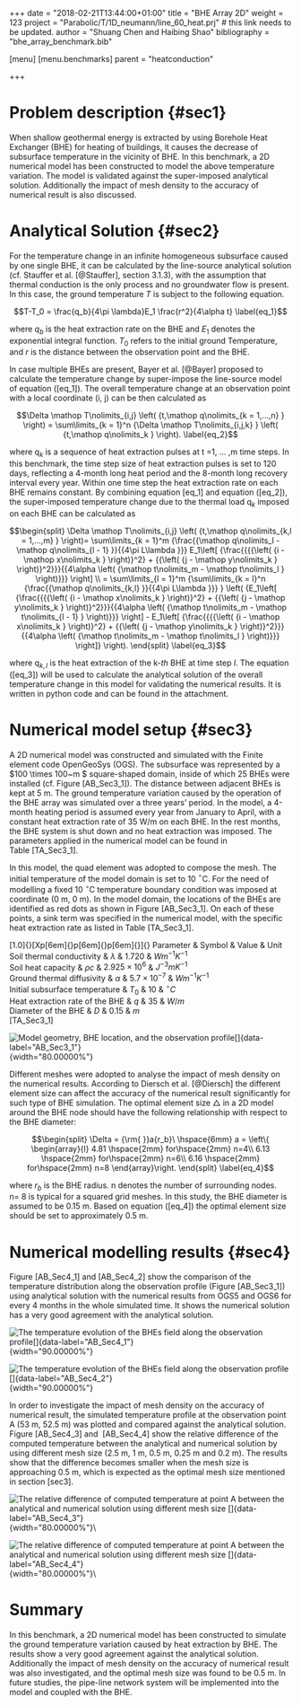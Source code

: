 +++
date = "2018-02-21T13:44:00+01:00"
title = "BHE Array 2D"
weight = 123
project = "Parabolic/T/1D_neumann/line_60_heat.prj" # this link needs to be updated.
author = "Shuang Chen and Haibing Shao"
bibliography = "bhe_array_benchmark.bib"

[menu]
  [menu.benchmarks]
    parent = "heatconduction"

+++

Problem description {#sec1}
===================

When shallow geothermal energy is extracted by using Borehole Heat
Exchanger (BHE) for heating of buildings, it causes the decrease of
subsurface temperature in the vicinity of BHE. In this benchmark, a 2D
numerical model has been constructed to model the above temperature
variation. The model is validated against the super-imposed analytical
solution. Additionally the impact of mesh density to the accuracy of
numerical result is also discussed.

Analytical Solution {#sec2}
===================

For the temperature change in an infinite homogeneous subsurface caused
by one single BHE, it can be calculated by the line-source analytical
solution (cf. Stauffer et al. [@Stauffer], section 3.1.3), with the
assumption that thermal conduction is the only process and no
groundwater flow is present. In this case, the ground temperature $T$ is
subject to the following equation.

$$T-T_0 = \frac{q_b}{4\pi \lambda}E_1 \frac{r^2}{4\alpha t}
\label{eq_1}$$

where $q_b$ is the heat extraction rate on the BHE and $E_1$ denotes the
exponential integral function. $T_0$ refers to the initial ground
Temperature, and $r$ is the distance between the observation point and
the BHE.

In case multiple BHEs are present, Bayer et al. [@Bayer] proposed to
calculate the temperature change by super-impose the line-source model
of equation (\[eq\_1\]). The overall temperature change at an
observation point with a local coordinate (i, j) can be then calculated
as

$$\Delta \mathop T\nolimits_{i,j} \left( {t,\mathop q\nolimits_{k = 1,...,n} } \right) = \sum\limits_{k = 1}^n {\Delta \mathop T\nolimits_{i,j,k} } \left( {t,\mathop q\nolimits_k } \right).
\label{eq_2}$$

where ${\mathop q\nolimits_k }$ is a sequence of heat extraction pulses
at t =1, ... ,m time steps. In this benchmark, the time step size of
heat extraction pulses is set to 120 days, reflecting a 4-month long
heat period and the 8-month long recovery interval every year. Within
one time step the heat extraction rate on each BHE remains constant. By
combining equation \[eq\_1\] and equation (\[eq\_2\]), the super-imposed
temperature change due to the thermal load ${\mathop q\nolimits_k }$
imposed on each BHE can be calculated as

$$\begin{split}
        \Delta \mathop T\nolimits_{i,j} \left( {t,\mathop q\nolimits_{k,l = 1,...,m} } \right)= \sum\limits_{k = 1}^m {\frac{{\mathop q\nolimits_l  - \mathop q\nolimits_{l - 1} }}{{4\pi L\lambda }}} E_1\left[ {\frac{{{{\left( {i - \mathop x\nolimits_k } \right)}^2} + {{\left( {j - \mathop y\nolimits_k } \right)}^2}}}{{4\alpha \left( {\mathop t\nolimits_m  - \mathop t\nolimits_l } \right)}}} \right] \\
         = \sum\limits_{l = 1}^m {\sum\limits_{k = l}^n {\frac{{\mathop q\nolimits_{k,l} }}{{4\pi L\lambda }}} } \left( {E_1\left[ {\frac{{{{\left( {i - \mathop x\nolimits_k } \right)}^2} + {{\left( {j - \mathop y\nolimits_k } \right)}^2}}}{{4\alpha \left( {\mathop t\nolimits_m  - \mathop t\nolimits_{l - 1} } \right)}}} \right] - E_1\left[ {\frac{{{{\left( {i - \mathop x\nolimits_k } \right)}^2} + {{\left( {j - \mathop y\nolimits_k } \right)}^2}}}{{4\alpha \left( {\mathop t\nolimits_m  - \mathop t\nolimits_l } \right)}}} \right]} \right).
    \end{split}
\label{eq_3}$$

where ${\mathop q\nolimits_{k,l} }$ is the heat extraction of the k-*th*
BHE at time step *l*. The equation (\[eq\_3\]) will be used to calculate
the analytical solution of the overall temperature change in this model
for validating the numerical results. It is written in python code and
can be found in the attachment.

Numerical model setup {#sec3}
=====================

A 2D numerical model was constructed and simulated with the Finite
element code OpenGeoSys (OGS). The subsurface was represented by a
$100 \times 100~m $ square-shaped domain, inside of which 25 BHEs were
installed (cf. Figure \[AB\_Sec3\_1\]). The distance between adjacent
BHEs is kept at 5 m. The ground temperature variation caused by the
operation of the BHE array was simulated over a three years’ period. In
the model, a 4-month heating period is assumed every year from January
to April, with a constant heat extraction rate of 35 W/m on each BHE. In
the rest months, the BHE system is shut down and no heat extraction was
imposed. The parameters applied in the numerical model can be found in
Table \[TA\_Sec3\_1\].

In this model, the quad element was adopted to compose the mesh. The
initial temperature of the model domain is set to 10 $^{\circ}$C. For
the need of modelling a fixed 10 $^{\circ}$C temperature boundary
condition was imposed at coordinate (0 m, 0 m). In the model domain, the
locations of the BHEs are identified as red dots as shown in
Figure \[AB\_Sec3\_1\]. On each of these points, a sink term was
specified in the numerical model, with the specific heat extraction rate
as listed in Table \[TA\_Sec3\_1\].

[1.0]{}[Xp[6em]{}p[6em]{}p[6em]{}]{} Parameter & Symbol & Value & Unit\
Soil thermal conductivity & $\lambda$ & 1.720 & $Wm^{-1}K^{-1}$\
Soil heat capacity & $\rho c$ & $2.925\times10^{6}$ & $J^{-3} mK^{-1}$\
Ground thermal diffusivity & $\alpha$ & $5.7\times10^{-7}$ &
$Wm^{-1}K^{-1}$\
Initial subsurface temperature & $T_0$ & 10 & $^{\circ}C$\
Heat extraction rate of the BHE & $q$ & 35 & $W/m$\
Diameter of the BHE & $D$ & 0.15 & $m$\
\[TA\_Sec3\_1\]

![Model geometry, BHE location, and the observation
profile[]{data-label="AB_Sec3_1"}](BHE_array_benchmark_figures/figure_1){width="80.00000%"}

Different meshes were adopted to analyse the impact of mesh density on
the numerical results. According to Diersch et al. [@Diersch] the
different element size can affect the accuracy of the numerical result
significantly for such type of BHE simulation. The optimal element size
$\triangle$ in a 2D model around the BHE node should have the following
relationship with respect to the BHE diameter:

$$\begin{split}
    \Delta  = {\rm{ }}a{r_b}\ \hspace{6mm}
    a = \left\{ \begin{array}{l}
    4.81 \hspace{2mm} for\hspace{2mm} n=4\\
    6.13  \hspace{2mm} for\hspace{2mm} n=6\\
    6.16  \hspace{2mm} for\hspace{2mm} n=8
    \end{array}\right.
    \end{split}
    \label{eq_4}$$

where $r_b$ is the BHE radius. n denotes the number of surrounding
nodes. n= 8 is typical for a squared grid meshes. In this study, the BHE
diameter is assumed to be 0.15 m. Based on equation (\[eq\_4\]) the
optimal element size should be set to approximately 0.5 m.

Numerical modelling results {#sec4}
===========================

Figure \[AB\_Sec4\_1\] and \[AB\_Sec4\_2\] show the comparison of the
temperature distribution along the observation profile
(Figure \[AB\_Sec3\_1\]) using analytical solution with the numerical
results from OGS5 and OGS6 for every 4 months in the whole simulated
time. It shows the numerical solution has a very good agreement with the
analytical solution.

![The temperature evolution of the BHEs field along the observation
profile[]{data-label="AB_Sec4_1"}](BHE_array_benchmark_figures/figure_2){width="90.00000%"}

![The temperature evolution of the BHEs field along the observation
profile []{data-label="AB_Sec4_2"}](BHE_array_benchmark_figures/figure_3){width="90.00000%"}

In order to investigate the impact of mesh density on the accuracy of
numerical result, the simulated temperature profile at the observation
point A (53 m, 52.5 m) was plotted and compared against the analytical
solution. Figure \[AB\_Sec4\_3\] and  \[AB\_Sec4\_4\] show the relative
difference of the computed temperature between the analytical and
numerical solution by using different mesh size (2.5 m, 1 m, 0.5 m,
0.25 m and 0.2 m). The results show that the difference becomes smaller
when the mesh size is approaching 0.5 m, which is expected as the
optimal mesh size mentioned in section \[sec3\].

![The relative difference of computed temperature at point A between the
analytical and numerical solution using different mesh size
[]{data-label="AB_Sec4_3"}](BHE_array_benchmark_figures/figure_4 "fig:"){width="80.00000%"}\

![The relative difference of computed temperature at point A between the
analytical and numerical solution using different mesh size
[]{data-label="AB_Sec4_4"}](BHE_array_benchmark_figures/figure_5 "fig:"){width="80.00000%"}\

Summary
===========================

In this benchmark, a 2D numerical model has been constructed to simulate
the ground temperature variation caused by heat extraction by BHE. The
results show a very good agreement against the analytical solution.
Additionally the impact of mesh density on the accuracy of numerical
result was also investigated, and the optimal mesh size was found to be
0.5 m. In future studies, the pipe-line network system will be
implemented into the model and coupled with the BHE.
